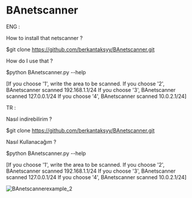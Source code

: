 # BAnetscanner

ENG :

How to install that netscanner ? 

$git clone https://github.com/berkantaksyy/BAnetscanner.git

How do I use that ?

$python BAnetscanner.py --help

[If you choose '1', write the area to be scanned. 
 If you choose '2', BAnetscanner scanned 192.168.1.1/24
 If you choose '3', BAnetscanner scanned 127.0.0.1/24
 If you choose '4', BAnetscanner scanned 10.0.2.1/24]


TR :

Nasıl indirebilirim ?

$git clone https://github.com/berkantaksyy/BAnetscanner.git

Nasıl Kullanacağım ?

$python BAnetscanner.py --help

[If you choose '1', write the area to be scanned. 
 If you choose '2', BAnetscanner scanned 192.168.1.1/24
 If you choose '3', BAnetscanner scanned 127.0.0.1/24
 If you choose '4', BAnetscanner scanned 10.0.2.1/24]
 
![BAnetscannerexample_2](https://user-images.githubusercontent.com/93611328/159162069-f0c6a35d-9c5a-4fb2-bb82-9578670fb5ee.png)
